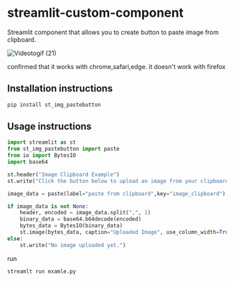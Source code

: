 # streamlit-custom-component

Streamlit component that allows you to create button to paste image from clipboard.

![Videotogif (21)](https://github.com/tsuzukia21/st-img-pastebutton/assets/132349459/cf3f9564-2fdf-4aef-a2dc-15b75be1f55b)

confirmed that it works with chrome,safari,edge. it doesn't work with firefox

## Installation instructions

```sh
pip install st_img_pastebutton
```

## Usage instructions

```python
import streamlit as st
from st_img_pastebutton import paste
from io import BytesIO
import base64

st.header("Image Clipboard Example")
st.write("Click the button below to upload an image from your clipboard.")

image_data = paste(label="paste from clipboard",key="image_clipboard")

if image_data is not None:
    header, encoded = image_data.split(",", 1)
    binary_data = base64.b64decode(encoded)
    bytes_data = BytesIO(binary_data)
    st.image(bytes_data, caption="Uploaded Image", use_column_width=True)
else:
    st.write("No image uploaded yet.")
```

run
```python
streamlt run examle.py
```
